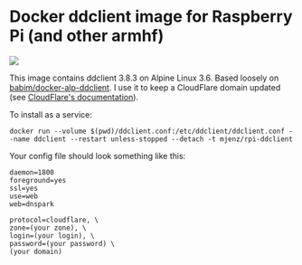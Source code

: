 # Docker ddclient image for Raspberry Pi (and other armhf)
[![](https://images.microbadger.com/badges/image/mjenz/rpi-ddclient.svg)](https://microbadger.com/images/mjenz/rpi-ddclient "Get your own image badge on microbadger.com")

This image contains ddclient 3.8.3 on Alpine Linux 3.6.
Based loosely on [babim/docker-alp-ddclient](https://github.com/babim/docker-alp-ddclient).
I use it to keep a CloudFlare domain updated (see [CloudFlare's documentation](https://www.cloudflare.com/technical-resources/#ddclient)).

To install as a service:
```
docker run --volume $(pwd)/ddclient.conf:/etc/ddclient/ddclient.conf --name ddclient --restart unless-stopped --detach -t mjenz/rpi-ddclient
```

Your config file should look something like this:
```
daemon=1800
foreground=yes
ssl=yes
use=web
web=dnspark

protocol=cloudflare, \
zone=(your zone), \
login=(your login), \
password=(your password) \
(your domain)
```

